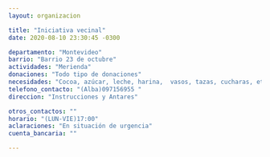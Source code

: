 ```yaml
---
layout: organizacion

title: "Iniciativa vecinal"
date: 2020-08-10 23:30:45 -0300

departamento: "Montevideo"
barrio: "Barrio 23 de octubre"
actividades: "Merienda"
donaciones: "Todo tipo de donaciones"
necesidades: "Cocoa, azúcar, leche, harina,  vasos, tazas, cucharas, etc."
telefono_contacto: "(Alba)097156955 "
direccion: "Instrucciones y Antares"

otros_contactos: ""
horario: "(LUN-VIE)17:00"
aclaraciones: "En situación de urgencia"
cuenta_bancaria: ""

---
```

